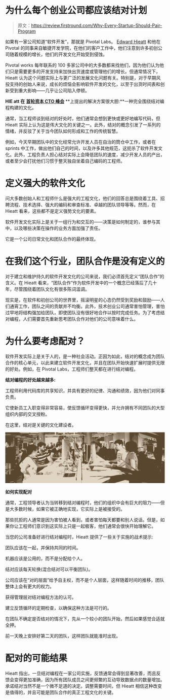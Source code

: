 # 为什么每个创业公司都应该结对计划

> 原文：<https://review.firstround.com/Why-Every-Startup-Should-Pair-Program>

如果有一家公司知道“软件开发”，那就是 Pivotal Labs。 [Edward Hieatt](http://pivotallabs.com/author/edward/ "null") 和他在 Pivotal 的同事来自敏捷开发学院，在他们的客户工作中，他们注意到许多初创公司随着规模的增长，他们的开发文化开始受到侵蚀。

Pivotal works 每年联系的 100 多家公司中的大多数都来找他们，因为他们认为他们只是需要更多的开发支持来加快出货速度或管理他们的增长。但通常情况下，Hieatt 认为这个问题实际上与更广泛的发展文化问题有关。特别是，对于早期风投支持的创始人来说，成长的烦恼会影响软件开发的文化，以至于出货时间表和创新受到重大影响——几乎让公司陷入停顿。

**HIE att 在** **[首轮资本 CTO 峰会](http://firstround.com/about "null")** **上提出的解决方案很大胆:**一种完全围绕结对编程构建的文化。

通常，当工程师谈到结对的好处时，他们通常会想到更快或更好地编写代码，但 Hieatt 实际上认为这是伟大文化的关键之一。此外，结对的概念引发了一系列的情绪，并反驳了关于当今团队如何形成和工作的传统智慧。

例如，今天早期团队中的文化经常允许开发人员在自治的筒仓中工作，或者在 sprints 中工作，做出他们自己的时间，以及许多其他规范，这扼杀了软件开发文化。此外，工程负责人担心结对实际上会降低团队的速度，减少开发人员的产出，或者至少会打扰他们习惯于整天独自坐着自己编码的工程师。

# 定义强大的软件文化

问大多数创始人和工程师什么是强大的工程文化，他们的回答总是围绕着工具、招聘流程、技术选择、强大的编码和审查标准、卓越的团队领导等等。然而，在 Hieatt 看来，这些都不是定义强势文化的要素。

软件开发文化实际上是关于一组行为和交互的——决策是如何制定的，谁参与其中，以及哪些决策在操作的业务方面加强了责任。

它是一个公司日常文化和团队合作的最终体现。

# 在我们这个行业，团队合作是没有定义的

对于建立和维护持久的软件开发文化的公司来说，我们必须首先定义“团队合作”的含义。在 Hieatt 看来，“团队合作”作为软件开发中的一个概念已经落后了几十年，尽管围绕着团队文化有很多陈词滥调。

现实是，在软件和初创公司的世界里，摇滚明星的心态仍然受到奖励和鼓励——人们通宵工作，团队之间的贡献并不均衡。此外，技术创业公司通常害怕管理，害怕过早地将结构强加给团队，即使团队没有很好地合作以按时完成任务。为了考虑结对编程，人们需要首先重新思考团队合作对他们的公司意味着什么。

# 为什么要考虑配对？

软件开发实际上是关于人的，是一种社会活动。正因为如此，结对的概念成为团队合作的核心单元，以此来建立软件开发文化，并且在团队开始快速扩展时提供无限的好处。例如，在 Pivotal Labs，工程师们整天都在进行结对编程。

**结对编程的好处越来越多:**

工程师利用代码库的共享知识，并具有更好的纪律、沟通和绩效，因为他们对同事负责。

它使新员工入职变得非常容易，使反馈循环变得更快，并允许拥有不同团队的大型组织内部的交叉授粉。

在这里，结对是关键的文化建设者。

![](img/838b89e2ba55cd38d6b40321ca1c60e0.png)

**如何实现配对**

通常，工程领导者认为当转移到结对编程时，他们的组织中会有巨大的阻力——但是大多数时候，如果它被正确地实现，它实际上是被接受的。

那些抗拒的人通常是因为害怕被人看到，或者害怕每天都要和别人说话。但是，如果你让工程师们意识到这实际上只是一起极客，他们通常会很快开始理解它。

当您的公司准备好进行结对编程时，Hieatt 提供了一些关于实施的战术提示:

团队应该在一起，并保持共同的时间。

机器应该是公用的，而不是分配给个人。

结对应该每天轮换(混合结对可以平衡团队)。

公司应该在“对的层面”给予自主权，而不是个人层面，这样随着时间的推移，团队整体上会有更大的权力。

获得管理层对结对编程方法的认可。

建立反馈循环的定期检查，以确保这种方法是可行的。

在团队不确定是否结对的情况下，先从一个较小的团队开始，然后如果感觉合适就全押。

前一天晚上安排好第二天的团队，这样团队就能准时出现。

# 配对的可能结果

Hieatt 指出，一旦结对编程在一家公司实施，反馈通常会得到显著改善，而且反馈会变得更加准确，因为所有团队成员之间更频繁的互动导致数据点的数量增加。承诺结对当然不是一个微不足道的决定。调整需要时间，但 Hieatt 相信这种改变是值得的，并且可能是团队合作的真正工程文化的关键。